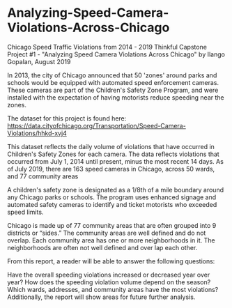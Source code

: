 # Analyzing-Speed-Camera-Violations-Across-Chicago
Chicago Speed Traffic Violations from 2014 - 2019
Thinkful Capstone Project #1 - "Analyzing Speed Camera Violations Across Chicago" by Ilango Gopalan, August 2019

In 2013, the city of Chicago announced that 50 'zones' around parks and schools would be equipped with automated speed enforcement cameras. These cameras are part of the Children's Safety Zone Program, and were installed with the expectation of having motorists reduce speeding near the zones.

The dataset for this project is found here: https://data.cityofchicago.org/Transportation/Speed-Camera-Violations/hhkd-xvj4

This dataset reflects the daily volume of violations that have occurred in Children's Safety Zones for each camera. The data reflects violations that occurred from July 1, 2014 until present, minus the most recent 14 days. As of July 2019, there are 163 speed cameras in Chicago, across 50 wards, and 77 community areas

A children's safety zone is designated as a 1/8th of a mile boundary around any Chicago parks or schools. The program uses enhanced signage and automated safety cameras to identify and ticket motorists who exceeded speed limits.

Chicago is made up of 77 community areas that are often grouped into 9 districts or “sides.” The community areas are well defined and do not overlap. Each community area has one or more neighborhoods in it. The neighborhoods are often not well defined and over lap each other.

From this report, a reader will be able to answer the following questions:

Have the overall speeding violations increased or decreased year over year?
How does the speeding violation volume depend on the season?
Which wards, addresses, and community areas have the most violations?
Additionally, the report will show areas for future further analysis.
